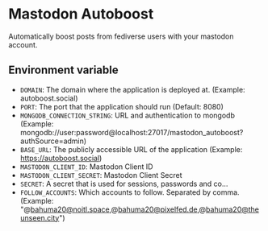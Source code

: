 # Mastodon Autoboost

Automatically boost posts from fediverse users with your mastodon account.

## Environment variable

- `DOMAIN`: The domain where the application is deployed at. (Example: autoboost.social)
- `PORT`: The port that the application should run (Default: 8080)
- `MONGODB_CONNECTION_STRING`: URL and authentication to mongodb (Example: mongodb://user:password@localhost:27017/mastodon_autoboost?authSource=admin)
- `BASE_URL`: The publicly accessible URL of the application (Example: https://autoboost.social)
- `MASTODON_CLIENT_ID`: Mastodon Client ID
- `MASTODON_CLIENT_SECRET`: Mastodon Client Secret
- `SECRET`: A secret that is used for sessions, passwords and co...
- `FOLLOW_ACCOUNTS`: Which accounts to follow. Separated by comma. (Example: "@bahuma20@noitl.space,@bahuma20@pixelfed.de,@bahuma20@theunseen.city")
